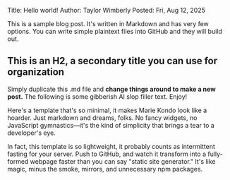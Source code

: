 Title: Hello world!
Author: Taylor Wimberly
Posted: Fri, Aug 12, 2025

This is a sample blog post. It's written in Markdown and has very few options. You can write simple plaintext files into GitHub and they will build out.

## This is an H2, a secondary title you can use for organization

Simply duplicate this .md file and **change things around to make a new post.** The following is some gibberish AI slop filler text. Enjoy!

Here's a template that's so minimal, it makes Marie Kondo look like a hoarder. Just markdown and dreams, folks. No fancy widgets, no JavaScript gymnastics—it's the kind of simplicity that brings a tear to a developer's eye.

In fact, this template is so lightweight, it probably counts as intermittent fasting for your server. Push to GitHub, and watch it transform into a fully-formed webpage faster than you can say "static site generator." It's like magic, minus the smoke, mirrors, and unnecessary npm packages.